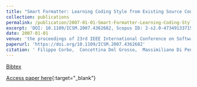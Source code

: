 ```yaml
---
title: "Smart Formatter: Learning Coding Style from Existing Source Code"
collection: publications
permalink: /publication/2007-01-01-Smart-Formatter-Learning-Coding-Style-from-Existing-Source-Code
excerpt: 'DOI: 10.1109/ICSM.2007.4362682, Scopus ID: 2-s2.0-47349133715, Cited by: 8'
date: 2007-01-01
venue: 'the proceedings of 23rd IEEE International Conference on Software Maintenance (ICSM 2007), October 2-5, 2007, Paris, France'
paperurl: 'https://doi.org/10.1109/ICSM.2007.4362682'
citation: ' Filippo Corbo,  Concettina Del Grosso,  Massimiliano Di Penta, &quot;Smart Formatter: Learning Coding Style from Existing Source Code.&quot; the proceedings of 23rd IEEE International Conference on Software Maintenance (ICSM 2007), October 2-5, 2007, Paris, France, 2007.'
---
```

[Bibtex](https://dblp.org/rec/bib/conf/icsm/CorboGP07)

[Access paper here](https://doi.org/10.1109/ICSM.2007.4362682){:target="_blank"}
